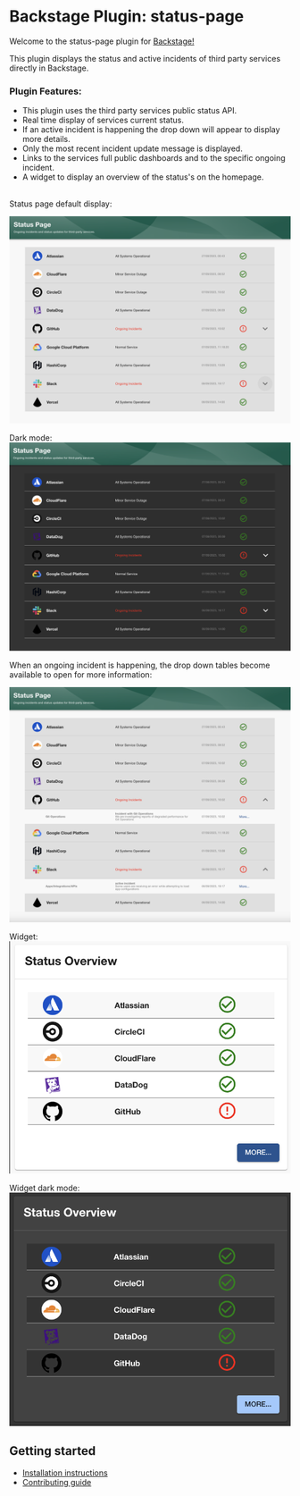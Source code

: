 # Backstage Plugin: status-page

Welcome to the status-page plugin for [Backstage!](https://backstage.io/)

This plugin displays the status and active incidents of third party services directly in Backstage.

### Plugin Features:

- This plugin uses the third party services public status API.
- Real time display of services current status.
- If an active incident is happening the drop down will appear to display more details.
- Only the most recent incident update message is displayed.
- Links to the services full public dashboards and to the specific ongoing incident.
- A widget to display an overview of the status's on the homepage.

<br/>
Status page default display:

![img](docs/assets/2.png)

Dark mode:
![img](docs/assets/5.png)

When an ongoing incident is happening, the drop down tables become available to open for more information:

![img](docs/assets/1.png)

Widget:
![img](docs/assets/4.png)

Widget dark mode:
![img](docs/assets/3.png)
## Getting started

- [Installation instructions](docs/installation.md)
- [Contributing guide](docs/contributing.md)
